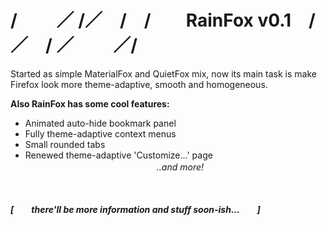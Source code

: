 # / 　　／ /／　/　/　　RainFox v0.1　/／　/ ／ 　　／/
Started as simple MaterialFox and QuietFox mix, now its main task
is make Firefox look more theme-adaptive, smooth and homogeneous.

<b>Also RainFox has some cool features:</b>
- Animated auto-hide bookmark panel
- Fully theme-adaptive context menus
- Small rounded tabs
- Renewed theme-adaptive 'Customize...' page<br><i>　　　　　　　　　　　　　　　..and more!<i>
<br>
<br>
<b>[　　there'll be more information and stuff soon-ish...　　]</b>
